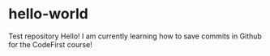# hello-world
Test repository
Hello! I am currently learning how to save commits in Github for the CodeFirst course!
